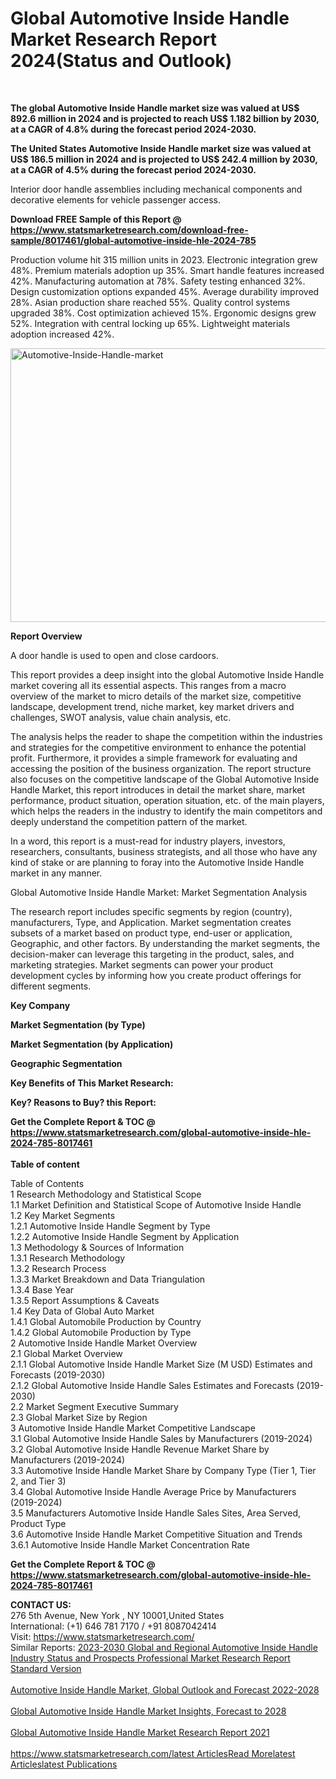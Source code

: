 <h1>Global Automotive Inside Handle Market Research Report 2024(Status and Outlook)</h1><br/><p><strong>The global Automotive Inside Handle market size was valued at US$ 892.6 million in 2024 and is projected to reach US$ 1.182 billion by 2030, at a <strong>CAGR</strong> of 4.8% during the forecast period 2024-2030.</strong></p><p><strong>The United States Automotive Inside Handle market size was valued at US$ 186.5 million in 2024 and is projected to US$ 242.4 million by 2030, at a <strong>CAGR</strong> of 4.5% during the forecast period 2024-2030.</strong></p><p>Interior door handle assemblies including mechanical components and decorative elements for vehicle passenger access.</p><p><strong>Download FREE Sample of this Report @ <a href="https://www.statsmarketresearch.com/download-free-sample/8017461/global-automotive-inside-hle-2024-785">https://www.statsmarketresearch.com/download-free-sample/8017461/global-automotive-inside-hle-2024-785</a></strong></p><p>Production volume hit 315 million units in 2023. Electronic integration grew 48%. Premium materials adoption up 35%. Smart handle features increased 42%. Manufacturing automation at 78%. Safety testing enhanced 32%. Design customization options expanded 45%. Average durability improved 28%. Asian production share reached 55%. Quality control systems upgraded 38%. Cost optimization achieved 15%. Ergonomic designs grew 52%. Integration with central locking up 65%. Lightweight materials adoption increased 42%.</p><p><img alt="Automotive-Inside-Handle-market" src="https://www.grandresearchstore.com/assets/report-images/Automotive_Inside_Handle_market.png" style="width: 730px; height: 438px;"></p><p><strong>Report Overview</strong></p><p>A door handle is used to open and close cardoors.</p><p>This report provides a deep insight into the global Automotive Inside Handle market covering all its essential aspects. This ranges from a macro overview of the market to micro details of the market size, competitive landscape, development trend, niche market, key market drivers and challenges, SWOT analysis, value chain analysis, etc.</p><p>The analysis helps the reader to shape the competition within the industries and strategies for the competitive environment to enhance the potential profit. Furthermore, it provides a simple framework for evaluating and accessing the position of the business organization. The report structure also focuses on the competitive landscape of the Global Automotive Inside Handle Market, this report introduces in detail the market share, market performance, product situation, operation situation, etc. of the main players, which helps the readers in the industry to identify the main competitors and deeply understand the competition pattern of the market.</p><p>In a word, this report is a must-read for industry players, investors, researchers, consultants, business strategists, and all those who have any kind of stake or are planning to foray into the Automotive Inside Handle market in any manner.</p><p>Global Automotive Inside Handle Market: Market Segmentation Analysis</p><p>The research report includes specific segments by region (country), manufacturers, Type, and Application. Market segmentation creates subsets of a market based on product type, end-user or application, Geographic, and other factors. By understanding the market segments, the decision-maker can leverage this targeting in the product, sales, and marketing strategies. Market segments can power your product development cycles by informing how you create product offerings for different segments.</p><p><strong>Key Company</strong></p><p><strong>Market Segmentation (by Type)</strong></p><p><strong>Market Segmentation (<strong>by Application</strong>)</strong></p><p><strong>Geographic Segmentation</strong></p><p><strong>Key Benefits of This Market Research:</strong></p><p><strong>Key? <strong>Reasons to Buy</strong>? this Report:</strong></p><div><b>Get the Complete Report & TOC @ <a href="https://www.statsmarketresearch.com/global-automotive-inside-hle-2024-785-8017461">https://www.statsmarketresearch.com/global-automotive-inside-hle-2024-785-8017461</a></b></div><br><b>Table of content</b><p>Table of Contents<br /> 1 Research Methodology and Statistical Scope<br /> 1.1 Market Definition and Statistical Scope of Automotive Inside Handle<br /> 1.2 Key Market Segments<br /> 1.2.1 Automotive Inside Handle Segment by Type<br /> 1.2.2 Automotive Inside Handle Segment by Application<br /> 1.3 Methodology & Sources of Information<br /> 1.3.1 Research Methodology<br /> 1.3.2 Research Process<br /> 1.3.3 Market Breakdown and Data Triangulation<br /> 1.3.4 Base Year<br /> 1.3.5 Report Assumptions & Caveats<br /> 1.4 Key Data of Global Auto Market<br /> 1.4.1 Global Automobile Production by Country<br /> 1.4.2 Global Automobile Production by Type<br /> 2 Automotive Inside Handle Market Overview<br /> 2.1 Global Market Overview<br /> 2.1.1 Global Automotive Inside Handle Market Size (M USD) Estimates and Forecasts (2019-2030)<br /> 2.1.2 Global Automotive Inside Handle Sales Estimates and Forecasts (2019-2030)<br /> 2.2 Market Segment Executive Summary<br /> 2.3 Global Market Size by Region<br /> 3 Automotive Inside Handle Market Competitive Landscape<br /> 3.1 Global Automotive Inside Handle Sales by Manufacturers (2019-2024)<br /> 3.2 Global Automotive Inside Handle Revenue Market Share by Manufacturers (2019-2024)<br /> 3.3 Automotive Inside Handle Market Share by Company Type (Tier 1, Tier 2, and Tier 3)<br /> 3.4 Global Automotive Inside Handle Average Price by Manufacturers (2019-2024)<br /> 3.5 Manufacturers Automotive Inside Handle Sales Sites, Area Served, Product Type<br /> 3.6 Automotive Inside Handle Market Competitive Situation and Trends<br /> 3.6.1 Automotive Inside Handle Market Concentration Rate<br><div><b>Get the Complete Report & TOC @ <a href="https://www.statsmarketresearch.com/global-automotive-inside-hle-2024-785-8017461">https://www.statsmarketresearch.com/global-automotive-inside-hle-2024-785-8017461</a></b></div></p> <b>CONTACT US:</b><br>276 5th Avenue, New York , NY 10001,United States<br>International: (+1) 646 781 7170 / +91 8087042414<br>Visit: <a href="https://www.statsmarketresearch.com/">https://www.statsmarketresearch.com/</a><br>Similar Reports: <a href="https://www.statsmarketresearch.com/global-automotive-inside-hle-2024-785-8017461">2023-2030 Global and Regional Automotive Inside Handle Industry Status and Prospects Professional Market Research Report Standard Version</a><br/><br/><a href="https://www.statsmarketresearch.com/global-automotive-inside-hle-2024-785-8017461">Automotive Inside Handle Market, Global Outlook and Forecast 2022-2028</a><br/><br/><a href="https://www.statsmarketresearch.com/global-automotive-inside-hle-2024-785-8017461">Global Automotive Inside Handle Market Insights, Forecast to 2028</a><br/><br/><a href="https://www.statsmarketresearch.com/global-automotive-inside-hle-2024-785-8017461">Global Automotive Inside Handle Market Research Report 2021</a><br/><br/><a href="https://gyeongbokgung.com">https://www.statsmarketresearch.com/</a><a href="https://hallyeomaritime.com">latest Articles</a><a href="https://jingwansa.com">Read More</a><a href=https://nguoiviet.jp/">latest Articles</a><a href="https://www.intelmarketresearch.com/">latest Publications</a>